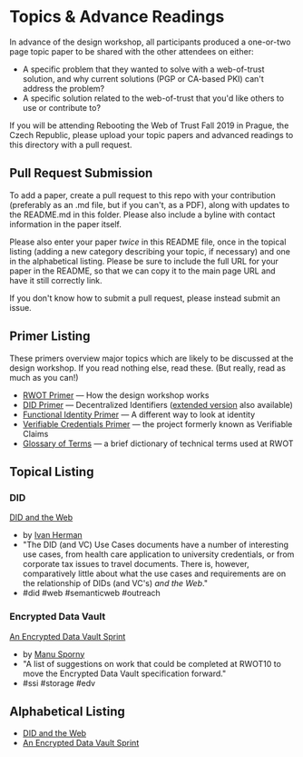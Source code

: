 #  Topics & Advance Readings

In advance of the design workshop, all participants produced a one-or-two page topic paper to be shared with the other attendees on either:

* A specific problem that they wanted to solve with a web-of-trust solution, and why current solutions (PGP or CA-based PKI) can't address the problem?
* A specific solution related to the web-of-trust that you'd like others to use or contribute to?

If you will be attending Rebooting the Web of Trust Fall 2019 in Prague, the Czech Republic, please upload your topic papers and advanced readings to this directory with a pull request.

## Pull Request Submission

To add a paper, create a pull request to this repo with your contribution (preferably as an .md file, but if you can't, as a PDF), along with updates to the README.md in this folder. Please also include a byline with contact information in the paper itself.

Please also enter your paper _twice_ in this README file, once in the topical listing (adding a new category describing your topic, if necessary) and one in the alphabetical listing. Please be sure to include the full URL for your paper in the README, so that we can copy it to the main page URL and have it still correctly link.

If you don't know how to submit a pull request, please instead submit an issue.

## Primer Listing

These primers overview major topics which are likely to be discussed
at the design workshop. If you read nothing else, read these. (But
really, read as much as you can!)

* [RWOT Primer](./rwot-primer.md) — How the design workshop works
* [DID Primer](./did-primer.md) — Decentralized Identifiers ([extended version](./did-primer-extended.md) also available)
* [Functional Identity Primer](./functional-identity-primer.md) — A different way to look at identity
* [Verifiable Credentials Primer](./verifiable-credentials-primer.md) — the project formerly known as Verifiable Claims
* [Glossary of Terms](./glossary-primer.md) — a brief dictionary of technical terms used at RWOT

## Topical Listing

### DID

[DID and the Web](DID_and_the_Web.md)
  * by [Ivan Herman](https://www.w3.org/People/Ivan/)
  * "The DID (and VC) Use Cases documents have a number of interesting use cases, from health care application to university credentials, or from corporate tax issues to travel documents. There is, however, comparatively little about what the use cases and requirements are on the relationship of DIDs (and VC's) _and the Web_."
  * #did #web #semanticweb #outreach

### Encrypted Data Vault

[An Encrypted Data Vault Sprint](edv-sprint.md)
  * by [Manu Sporny](https://www.linkedin.com/in/manusporny/)
  * "A list of suggestions on work that could be completed at RWOT10 to move the Encrypted Data Vault specification forward."
  * #ssi #storage #edv

## Alphabetical Listing

* [DID and the Web](DID_and_the_Web.md)
* [An Encrypted Data Vault Sprint](edv-sprint.md)

